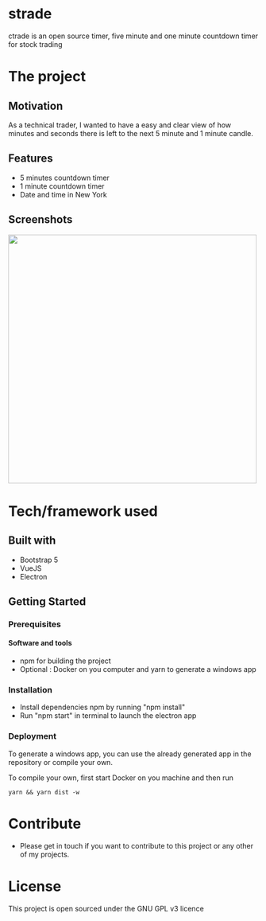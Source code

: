 # strade
ctrade is an open source timer, five minute and one minute countdown timer for stock trading

# The project
## Motivation
As a technical trader, I wanted to have a easy and clear view of how minutes and seconds there is left to the next 5 minute and 1 minute candle. 

## Features
- 5 minutes countdown timer
- 1 minute countdown timer
- Date and time in New York

## Screenshots
<img src="https://7ak-public.s3.amazonaws.com/ctrade_countdown_timer.png" width="500">

# Tech/framework used

## Built with
- Bootstrap 5
- VueJS
- Electron

## Getting Started

### Prerequisites
#### Software and tools
- npm for building the project
- Optional : Docker on you computer and yarn to generate a windows app

### Installation
- Install dependencies npm by running "npm install"
- Run "npm start" in terminal to launch the electron app

### Deployment
To generate a windows app, you can use the already generated app in the repository or compile your own. 

To compile your own, first start Docker on you machine and then run

```
yarn && yarn dist -w
```

# Contribute
- Please get in touch if you want to contribute to this project or any other of my projects. 

# License
This project is open sourced under the GNU GPL v3 licence